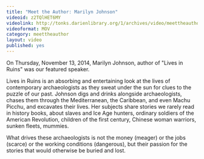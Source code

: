 ```yaml
---
title: "Meet the Author: Marilyn Johnson"
videoid: z2TQlHET6MY
videolink: http://tonks.darienlibrary.org/1/archives/video/meettheauthor/20141113_marilyn_johnson.mov
videoformat: MOV
category: meettheauthor
layout: video
published: yes
---
```


On Thursday, November 13, 2014, Marilyn Johnson, author of "Lives in Ruins" was our featured speaker. 

Lives in Ruins is an absorbing and entertaining look at the lives of contemporary archaeologists as they sweat under the sun for clues to the puzzle of our past. Johnson digs and drinks alongside archaeologists, chases them through the Mediterranean, the Caribbean, and even Machu Picchu, and excavates their lives. Her subjects share stories we rarely read in history books, about slaves and Ice Age hunters, ordinary soldiers of the American Revolution, children of the first century, Chinese woman warriors, sunken fleets, mummies.

What drives these archaeologists is not the money (meager) or the jobs (scarce) or the working conditions (dangerous), but their passion for the stories that would otherwise be buried and lost.